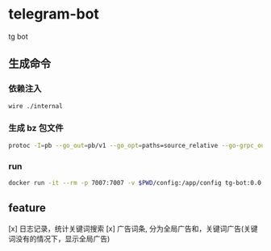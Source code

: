 # telegram-bot

tg bot

## 生成命令

### 依赖注入

```bash
wire ./internal
```

### 生成 bz 包文件

```bash
protoc -I=pb --go_out=pb/v1 --go_opt=paths=source_relative --go-grpc_out=pb/v1 --go-grpc_opt=paths=source_relative pb/tg.proto

```

### run

```bash
docker run -it --rm -p 7007:7007 -v $PWD/config:/app/config tg-bot:0.0.1
```

## feature

[x] 日志记录，统计关键词搜索
[x] 广告词条, 分为全局广告和，关键词广告(关键词没有的情况下，显示全局广告)

